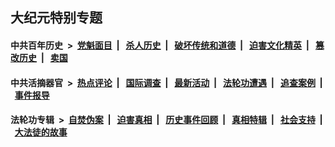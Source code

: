 ## 大纪元特别专题

#### 中共百年历史 &nbsp;>&nbsp; [党魁面目](indexes/nf1176107/README.md?11070430) &nbsp;| &nbsp; [杀人历史](indexes/nf1176106/README.md?11070430) &nbsp;| &nbsp; [破坏传统和道德](indexes/nf1176106/README.md?11070430) &nbsp;| &nbsp; [迫害文化精英](indexes/nf1176111/README.md?11070430) &nbsp;| &nbsp; [篡改历史](indexes/nf1176115/README.md?11070430) &nbsp;| &nbsp; [卖国](indexes/nf1176117/README.md?11070430) 

#### 中共活摘器官 &nbsp;>&nbsp; [热点评论](indexes/nf5879/README.md?11070430) &nbsp;| &nbsp; [国际调查](indexes/nf5947/README.md?11070430) &nbsp;| &nbsp; [最新活动](indexes/nf5883/README.md?11070430) &nbsp;| &nbsp; [法轮功遭遇](indexes/nf5881/README.md?11070430) &nbsp;| &nbsp; [追查案例](indexes/nf5880/README.md?11070430) &nbsp;| &nbsp; [事件报导](indexes/nf5877/README.md?11070430) 

#### 法轮功专辑 &nbsp;>&nbsp; [自焚伪案](indexes/nf5562/README.md?11070430) &nbsp;| &nbsp; [迫害真相](indexes/nf4379/README.md?11070430) &nbsp;| &nbsp; [历史事件回顾](indexes/nf5793/README.md?11070430) &nbsp;| &nbsp; [真相特辑](indexes/nf4389/README.md?11070430) &nbsp;| &nbsp; [社会支持](indexes/nf4386/README.md?11070430) &nbsp;| &nbsp; [大法徒的故事](indexes/nf1147481/README.md?11070430) 


